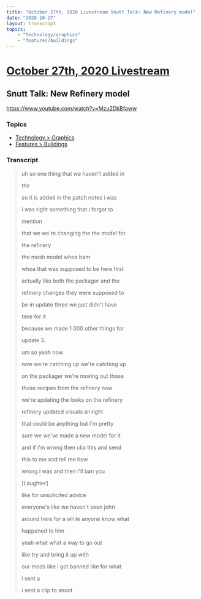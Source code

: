 ```yaml
---
title: "October 27th, 2020 Livestream Snutt Talk: New Refinery model"
date: "2020-10-27"
layout: transcript
topics:
    - "technology/graphics"
    - "features/buildings"
---
```

# [October 27th, 2020 Livestream](../2020-10-27.md)
## Snutt Talk: New Refinery model
https://www.youtube.com/watch?v=Mzu2DkBfaww

### Topics
* [Technology > Graphics](../topics/technology/graphics.md)
* [Features > Buildings](../topics/features/buildings.md)

### Transcript

> uh so one thing that we haven't added in
> 
> the
> 
> so it is added in the patch notes i was
> 
> i was right something that i forgot to
> 
> mention
> 
> that we we're changing the the model for
> 
> the refinery
> 
> the mesh model whoa bam
> 
> whoa that was supposed to be here first
> 
> actually like both the packager and the
> 
> refinery changes they were supposed to
> 
> be in update three we just didn't have
> 
> time for it
> 
> because we made 1 000 other things for
> 
> update 3.
> 
> um so yeah now
> 
> now we're catching up we're catching up
> 
> on the packager we're moving out those
> 
> those recipes from the refinery now
> 
> we're updating the looks on the refinery
> 
> refinery updated visuals all right
> 
> that could be anything but i'm pretty
> 
> sure we we've made a new model for it
> 
> and if i'm wrong then clip this and send
> 
> this to me and tell me how
> 
> wrong i was and then i'll ban you
> 
> [Laughter]
> 
> like for unsolicited advice
> 
> everyone's like we haven't seen john
> 
> around here for a while anyone know what
> 
> happened to him
> 
> yeah what what a way to go out
> 
> like try and bring it up with
> 
> our mods like i got banned like for what
> 
> i sent a
> 
> i sent a clip to snoot
> 
